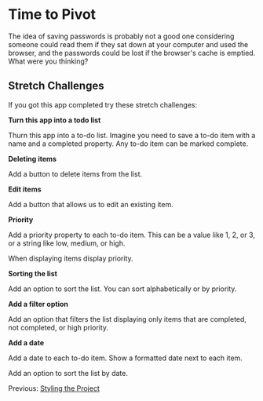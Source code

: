 # Time to Pivot

The idea of saving passwords is probably not a good one considering someone could read them if they sat down at your computer and used the browser, and the passwords could be lost if the browser's cache is emptied. What were you thinking? 

## Stretch Challenges 

If you got this app completed try these stretch challenges: 

**Turn this app into a todo list**

Thurn this app into a to-do list. Imagine you need to save a to-do item with a name and a completed property. Any to-do item can be marked complete. 

**Deleting items**

Add a button to delete items from the list. 

**Edit items**

Add a button that allows us to edit an existing item. 

**Priority**

Add a priority property to each to-do item. This can be a value like 1, 2, or 3, or a string like low, medium, or high. 

When displaying items display priority. 

**Sorting the list**

Add an option to sort the list. You can sort alphabetically or by priority. 

**Add a filter option**

Add an option that filters the list displaying only items that are completed, not completed, or high priority. 

**Add a date**

Add a date to each to-do item. Show a formatted date next to each item. 

Add an option to sort the list by date. 

Previous: [Styling the Project](../P10-Styling-the-Project)